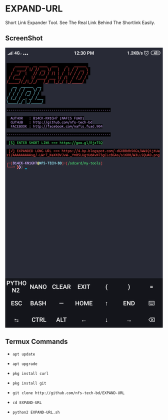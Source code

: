 # EXPAND-URL
Short Link Expander Tool.
See The Real Link Behind The Shortlink Easily.

## ScreenShot

<img src="https://raw.githubusercontent.com/nfs-tech-bd/EXPAND-URL/main/Screenshot_2021-05-11-12-30-45-984_com.termux.png">

## Termux Commands


* `apt update`

* `apt upgrade`

* `pkg install curl`

* `pkg install git`

* `git clone http://github.com/nfs-tech-bd/EXPAND-URL`

* `cd EXPAND-URL`

* `python2 EXPAND-URL.sh`
